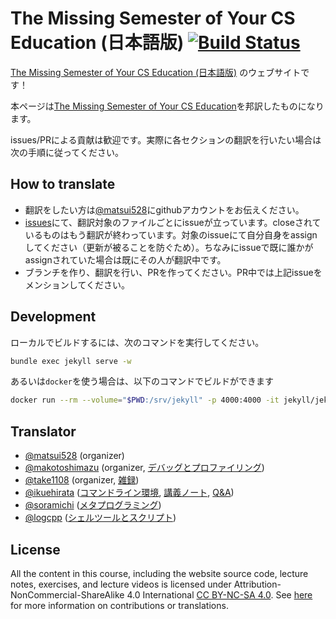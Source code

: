 # The Missing Semester of Your CS Education (日本語版) [![Build Status](https://github.com/missing-semester-jp/missing-semester-jp.github.io/workflows/CI/badge.svg)](https://github.com/missing-semester-jp/missing-semester-jp.github.io/actions?query=workflow%3ACI)



[The Missing Semester of Your CS Education (日本語版)](https://missing-semester-jp.github.io/) のウェブサイトです！

本ページは[The Missing Semester of Your CS Education](https://github.com/missing-semester/missing-semester)を邦訳したものになります。

issues/PRによる貢献は歓迎です。実際に各セクションの翻訳を行いたい場合は次の手順に従ってください。

## How to translate
- 翻訳をしたい方は[@matsui528](https://github.com/matsui528)にgithubアカウントをお伝えください。
- [issues](https://github.com/missing-semester-jp/missing-semester-jp.github.io/issues)にて、翻訳対象のファイルごとにissueが立っています。closeされているものはもう翻訳が終わっています。対象のissueにて自分自身をassignしてください（更新が被ることを防ぐため）。ちなみにissueで既に誰かがassignされていた場合は既にその人が翻訳中です。
- ブランチを作り、翻訳を行い、PRを作ってください。PR中では上記issueをメンションしてください。


## Development

ローカルでビルドするには、次のコマンドを実行してください。

```bash
bundle exec jekyll serve -w
```

あるいは`docker`を使う場合は、以下のコマンドでビルドができます
```bash
docker run --rm --volume="$PWD:/srv/jekyll" -p 4000:4000 -it jekyll/jekyll jekyll serve -w
```

## Translator
- [@matsui528](https://github.com/matsui528) (organizer)
- [@makotoshimazu](https://github.com/makotoshimazu) (organizer, [デバッグとプロファイリング](https://missing-semester-jp.github.io/2020/debugging-profiling/))
- [@take1108](https://github.com/take1108) (organizer, [雑録](https://missing-semester-jp.github.io/2020/potpourri/))
- [@ikuehirata](https://github.com/ikuehirata) ([コマンドライン環境](https://missing-semester-jp.github.io/2020/command-line/), [講義ノート](https://github.com/missing-semester-jp/missing-semester-jp.github.io/blob/master/_2020/editors-notes.txt), [Q&A](https://missing-semester-jp.github.io/2020/qa/))
- [@soramichi](https://github.com/soramichi) ([メタプログラミング](https://missing-semester-jp.github.io/2020/metaprogramming/))
- [@logcpp](https://github.com/logcpp) ([シェルツールとスクリプト](https://missing-semester-jp.github.io/2020/shell-tools/))

## License

All the content in this course, including the website source code, lecture notes, exercises, and lecture videos is licensed under Attribution-NonCommercial-ShareAlike 4.0 International [CC BY-NC-SA 4.0](https://creativecommons.org/licenses/by-nc-sa/4.0/). See [here](https://missing.csail.mit.edu/license) for more information on contributions or translations.
